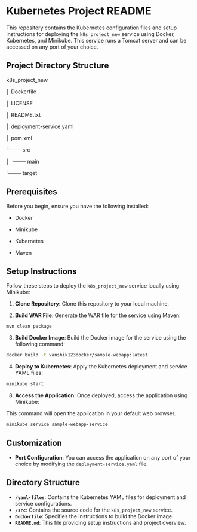 # Kubernetes Project README

This repository contains the Kubernetes configuration files and setup instructions for deploying the `k8s_project_new` service using Docker, Kubernetes, and Minikube. This service runs a Tomcat server and can be accessed on any port of your choice.

## Project Directory Structure

k8s_project_new

│ Dockerfile

│ LICENSE

│ README.txt

│ deployment-service.yaml

│ pom.xml

└─── src

│ 
  └─── main
  
└─── target

## Prerequisites

Before you begin, ensure you have the following installed:

- Docker

- Minikube
  
- Kubernetes
  
- Maven

## Setup Instructions

Follow these steps to deploy the `k8s_project_new` service locally using Minikube:

1. **Clone Repository**: Clone this repository to your local machine.

2. **Build WAR File**: Generate the WAR file for the service using Maven:
   
```bash
mvn clean package
```
    
3. **Build Docker Image**: Build the Docker image for the service using the following command:

```bash
docker build -t vanshik123docker/sample-webapp:latest .
```
   
4. **Deploy to Kubernetes**: Apply the Kubernetes deployment and service YAML files:

```bash
minikube start
```
   
8. **Access the Application**: Once deployed, access the application using Minikube:

This command will open the application in your default web browser.

```bash
minikube service sample-webapp-service
```

## Customization

- **Port Configuration**: You can access the application on any port of your choice by modifying the `deployment-service.yaml` file.

## Directory Structure

- **`/yaml-files`**: Contains the Kubernetes YAML files for deployment and service configurations.
- **`/src`**: Contains the source code for the `k8s_project_new` service.
- **`Dockerfile`**: Specifies the instructions to build the Docker image.
- **`README.md`**: This file providing setup instructions and project overview.






